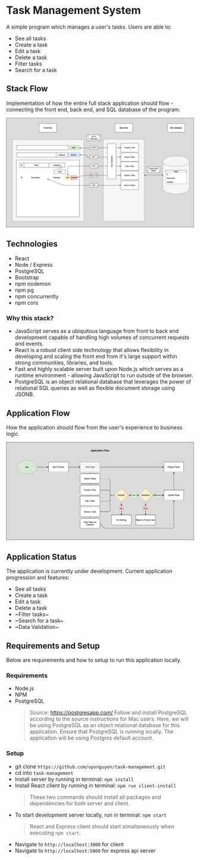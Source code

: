 # Task Management System

A simple program which manages a user's tasks.
Users are able to:

- See all tasks
- Create a task
- Edit a task
- Delete a task
- Filter tasks
- Search for a task

## Stack Flow

Implementation of how the entire full stack application should flow - connecting the front end, back end, and SQL database of the program.

![Stack Flow](/documentation/Stack_Flow.png)

## Technologies

- React
- Node / Express
- PostgreSQL
- Bootstrap
- npm nodemon
- npm pg
- npm concurrently
- npm cors

### Why this stack?

- JavaScript serves as a ubiquitous language from front to back end development capable of handling high volumes of concurrent requests and events.
- React is a robust client side technology that allows flexibility in developing and scaling the front end from it's large support within strong communities, libraries, and tools.
- Fast and highly scalable server built upon Node.js which serves as a runtime environment - allowing JavaScript to run outside of the browser.
- PostgreSQL is an object relational database that leverages the power of relational SQL queries as well as flexible document storage using JSONB.

## Application Flow

How the application should flow from the user's experience to business logic.

![Application Flow](/documentation/Application_Flow.png)

## Application Status

The application is currently under development. Current application progression and features:

- See all tasks
- Create a task
- Edit a task
- Delete a task
- ~Filter tasks~
- ~Search for a task~
- ~Data Validation~

## Requirements and Setup

Below are requirements and how to setup to run this application locally.

### Requirements

- Node.js
- NPM
- PostgreSQL
  > Source: https://postgresapp.com/
  > Follow and install PostgreSQL according to the source instructions for Mac users. Here, we will be using PostgreSQL as an object relational database for this application.
  > Ensure that PostgreSQL is running locally. The application will be using Postgres default account.

### Setup

- git clone `https://github.com/vpvnguyen/task-management.git`
- cd into `task-management`
- Install server by running in terminal: `npm install`
- Install React client by running in terminal: `npm run client-install`
  > These two commands should install all packages and dependencies for both server and client.
- To start development server locally, run in terminal: `npm start`
  > React and Express client should start simaltaneously when executing `npm start`.
- Navigate to `http://localhost:3000` for client
- Navigate to `http://localhost:5000` for express api server

